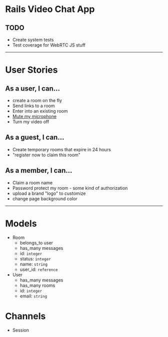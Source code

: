 # Rails Video Chat App

## TODO

* Create system tests
* Test coverage for WebRTC JS stuff

___

# User Stories

## As a user, I can...

* create a room on the fly
* Send links to a room
* Enter into an existing room
* [Mute my microphone](https://stackoverflow.com/questions/35512314/how-to-mute-unmute-mic-in-webrtc)
* Turn my video off

## As a guest, I can...

* Create temporary rooms that expire in 24 hours
* "register now to claim this room"

## As a member, I can...

* Claim a room name
* Password protect my room - some kind of authorization
* upload a brand "logo" to customize
* change page background color

___

# Models

* Room
  - belongs_to user
  - has_many messages
  - id: `integer`
  - status: `integer`
  - name: `string`
  - user_id: `reference`
* User
  - has_many messages
  - has_many rooms
  - id: `integer`
  - email: `string`

# Channels

* Session
